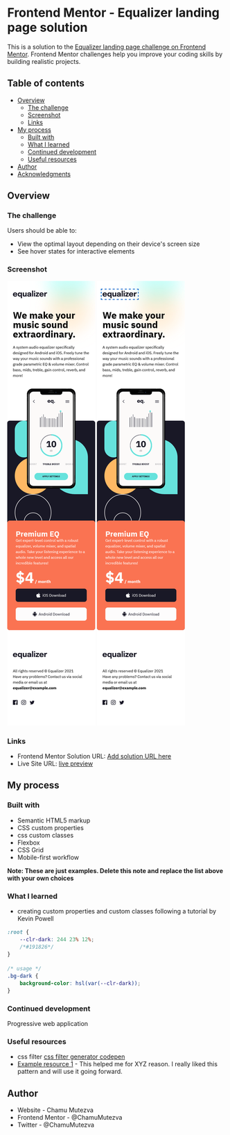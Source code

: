 # Frontend Mentor - Equalizer landing page solution

This is a solution to the [Equalizer landing page challenge on Frontend Mentor](https://www.frontendmentor.io/challenges/equalizer-landing-page-7VJ4gp3DE). Frontend Mentor challenges help you improve your coding skills by building realistic projects. 

## Table of contents

- [Overview](#overview)
  - [The challenge](#the-challenge)
  - [Screenshot](#screenshot)
  - [Links](#links)
- [My process](#my-process)
  - [Built with](#built-with)
  - [What I learned](#what-i-learned)
  - [Continued development](#continued-development)
  - [Useful resources](#useful-resources)
- [Author](#author)
- [Acknowledgments](#acknowledgments)

## Overview

### The challenge

Users should be able to:

- View the optimal layout depending on their device's screen size
- See hover states for interactive elements

### Screenshot

![desktop preview](./assets/desktop.png)
![mobile preview](./assets/mobile.png)


### Links

- Frontend Mentor Solution URL: [Add solution URL here](https://your-solution-url.com)
- Live Site URL: [live preview](https://chamumutezva.github.io/equaliser-landing-page/)

## My process

### Built with

- Semantic HTML5 markup
- CSS custom properties
- css custom classes
- Flexbox
- CSS Grid
- Mobile-first workflow


**Note: These are just examples. Delete this note and replace the list above with your own choices**

### What I learned

- creating custom properties and custom classes following a tutorial by Kevin Powell

```css
:root {
    --clr-dark: 244 23% 12%;
    /*#191826*/
}

/* usage */
.bg-dark {
    background-color: hsl(var(--clr-dark));
}
```

### Continued development

Progressive web application

### Useful resources

- css filter [css filter generator codepen](https://codepen.io/sosuke/pen/Pjoqqp)
- [Example resource 1](https://www.example.com) - This helped me for XYZ reason. I really liked this pattern and will use it going forward.


## Author

- Website - Chamu Mutezva
- Frontend Mentor - @ChamuMutezva
- Twitter - @ChamuMutezva



